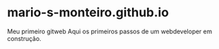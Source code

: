 # mario-s-monteiro.github.io
Meu primeiro gitweb
Aqui os primeiros passos de um webdeveloper em construção.
